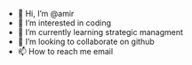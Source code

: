 - 👋 Hi, I’m @amir
- 👀 I’m interested in coding
- 🌱 I’m currently learning strategic managment
- 💞️ I’m looking to collaborate on github
- 📫 How to reach me email

<!---
amir038987/amir038987 is a ✨ special ✨ repository because its `README.md` (this file) appears on your GitHub profile.
You can click the Preview link to take a look at your changes.
--->
